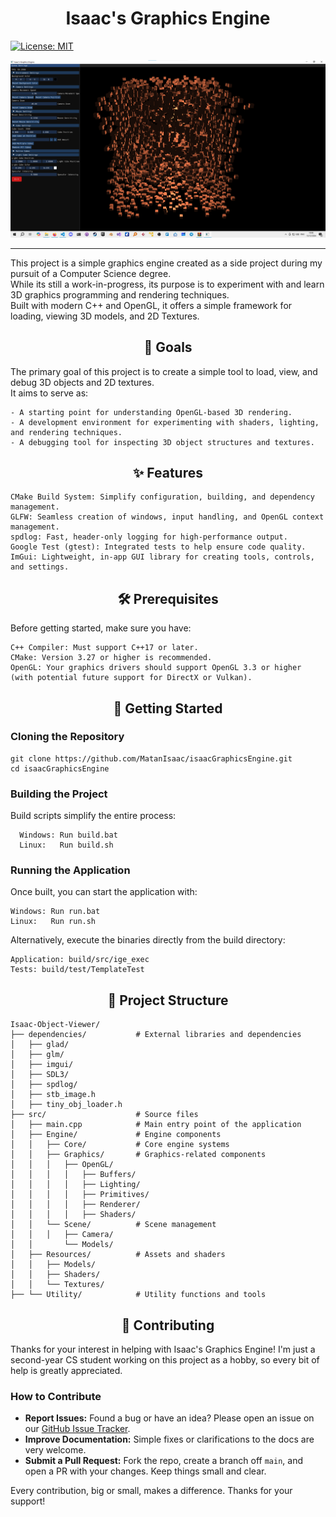 # <div align="center"> Isaac's Graphics Engine </div>
<!-- License -->
[![License: MIT](https://img.shields.io/badge/License-MIT-yellow.svg)](https://opensource.org/licenses/MIT)


<div align="center">
    <img src="https://github.com/MatanIsaac/IsaacGraphicsEngine/blob/main/Picture1.png" alt="Isaac-Graphics-Engine">
</div>

---                                                                                                                                                                                                              

This project is a simple graphics engine created as a side project during my pursuit of a Computer Science degree.                            
While its still a work-in-progress, its purpose is to experiment with and learn 3D graphics programming and rendering techniques.                               
Built with modern C++ and OpenGL, it offers a simple framework for loading, viewing 3D models, and 2D Textures.

## <div align="center"> 🎯 Goals </div>

The primary goal of this project is to create a simple tool to load, view, and debug 3D objects and 2D textures.    
It aims to serve as:

    - A starting point for understanding OpenGL-based 3D rendering.
    - A development environment for experimenting with shaders, lighting, and rendering techniques.
    - A debugging tool for inspecting 3D object structures and textures.


## <div align="center"> ✨ Features </div>

    CMake Build System: Simplify configuration, building, and dependency management.
    GLFW: Seamless creation of windows, input handling, and OpenGL context management.
    spdlog: Fast, header-only logging for high-performance output.
    Google Test (gtest): Integrated tests to help ensure code quality.
    ImGui: Lightweight, in-app GUI library for creating tools, controls, and settings.


## <div align="center"> 🛠️ Prerequisites </div>

Before getting started, make sure you have:

    C++ Compiler: Must support C++17 or later.
    CMake: Version 3.27 or higher is recommended.
    OpenGL: Your graphics drivers should support OpenGL 3.3 or higher (with potential future support for DirectX or Vulkan).

## <div align="center"> 🚀 Getting Started </div>

### Cloning the Repository

    git clone https://github.com/MatanIsaac/isaacGraphicsEngine.git
    cd isaacGraphicsEngine

### Building the Project
Build scripts simplify the entire process:
  
      Windows: Run build.bat
      Linux:   Run build.sh


### Running the Application

Once built, you can start the application with:

    Windows: Run run.bat
    Linux:   Run run.sh

Alternatively, execute the binaries directly from the build directory:

    Application: build/src/ige_exec
    Tests: build/test/TemplateTest

## <div align="center"> 📁 Project Structure </div>  


    Isaac-Object-Viewer/
    ├── dependencies/           # External libraries and dependencies
    │   ├── glad/
    │   ├── glm/
    │   ├── imgui/
    │   ├── SDL3/
    │   ├── spdlog/
    │   ├── stb_image.h
    │   ├── tiny_obj_loader.h
    ├── src/                    # Source files
    │   ├── main.cpp            # Main entry point of the application
    │   ├── Engine/             # Engine components
    │   │   ├── Core/           # Core engine systems
    │   │   ├── Graphics/       # Graphics-related components
    │   │   │   ├── OpenGL/
    │   │   │   │   ├── Buffers/
    │   │   │   │   ├── Lighting/
    │   │   │   │   ├── Primitives/
    │   │   │   │   ├── Renderer/
    │   │   │   │   ├── Shaders/
    │   │   └── Scene/          # Scene management
    │   │   │   ├── Camera/
    │   │       └── Models/
    │   ├── Resources/          # Assets and shaders
    │   │   ├── Models/
    │   │   ├── Shaders/
    │   │   └── Textures/
    ├── └── Utility/            # Utility functions and tools



## <div align="center"> 🤝 Contributing </div>
Thanks for your interest in helping with Isaac's Graphics Engine! I'm just a second-year CS student working on this project as a hobby, so every bit of help is greatly appreciated.

### How to Contribute

- **Report Issues:** Found a bug or have an idea? Please open an issue on our [GitHub Issue Tracker](https://github.com/MatanIsaac/IsaacGraphicsEngine/issues).
- **Improve Documentation:** Simple fixes or clarifications to the docs are very welcome.
- **Submit a Pull Request:** Fork the repo, create a branch off `main`, and open a PR with your changes. Keep things small and clear.

Every contribution, big or small, makes a difference. Thanks for your support!

